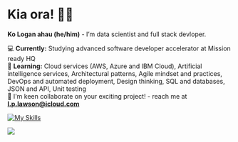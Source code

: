 # Kia ora! 👋🏽

**Ko Logan ahau (he/him)** - I’m data scientist and full stack devloper.

💻 **Currently:** Studying advanced software developer accelerator at Mission ready HQ  
🌱 **Learning:** Cloud services (AWS, Azure and IBM Cloud), Artificial intelligence services, Architectural patterns, Agile mindset and practices, DevOps and automated deployment, Design thinking, SQL and databases, JSON and API, Unit testing  
🤝 I'm keen collaborate on your exciting project! - reach me at **l.p.lawson@icloud.com**
  

  
[![My Skills](https://skillicons.dev/icons?i=python,r,tensorflow,selenium,js,html,css,nodejs,express,react,mongodb,docker,ps,sketchup)](https://skillicons.dev)  
  
![](https://dcbadge.vercel.app/api/shield/963977411962220564?style=flat)
